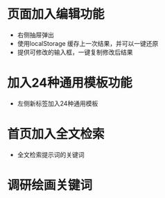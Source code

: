 # 页面加入编辑功能

- 右侧抽屉弹出
- 使用localStorage 缓存上一次结果，并可以一键还原
- 提供可修改的输入框，一键复制修改后结果


# 加入24种通用模板功能

- 左侧新标签加入24种通用模板
  
# 首页加入全文检索

- 全文检索提示词的关键词

# 调研绘画关键词